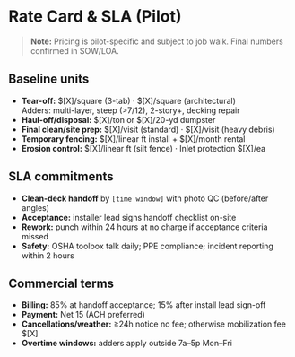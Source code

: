 # Rate Card & SLA (Pilot)

> **Note:** Pricing is pilot-specific and subject to job walk. Final numbers confirmed in SOW/LOA.

## Baseline units
- **Tear-off:** $[X]/square (3-tab) · $[X]/square (architectural)  
  Adders: multi-layer, steep (>7/12), 2-story+, decking repair
- **Haul-off/disposal:** $[X]/ton or $[X]/20-yd dumpster
- **Final clean/site prep:** $[X]/visit (standard) · $[X]/visit (heavy debris)
- **Temporary fencing:** $[X]/linear ft install + $[X]/month rental
- **Erosion control:** $[X]/linear ft (silt fence) · Inlet protection $[X]/ea

## SLA commitments
- **Clean-deck handoff** by `[time window]` with photo QC (before/after angles)
- **Acceptance:** installer lead signs handoff checklist on-site
- **Rework:** punch within 24 hours at no charge if acceptance criteria missed
- **Safety:** OSHA toolbox talk daily; PPE compliance; incident reporting within 2 hours

## Commercial terms
- **Billing:** 85% at handoff acceptance; 15% after install lead sign-off
- **Payment:** Net 15 (ACH preferred)
- **Cancellations/weather:** ≥24h notice no fee; otherwise mobilization fee $[X]
- **Overtime windows:** adders apply outside 7a–5p Mon–Fri

